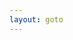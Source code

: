 ```yaml
---
layout: goto
---
```

<!-- Identify UA then redirect -->
<script>
    window.location.href = "{% link _posts/marukotoolbox/2018-7-15-marukotoolbox.md %}"
</script>